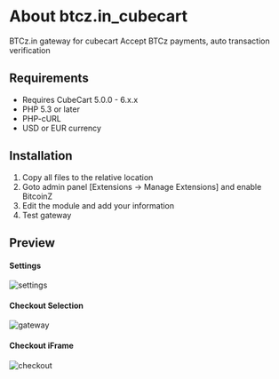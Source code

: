 # About btcz.in_cubecart
  BTCz.in gateway for cubecart
  Accept BTCz payments, auto transaction verification

## Requirements
* Requires CubeCart 5.0.0 - 6.x.x
* PHP 5.3 or later
* PHP-cURL
* USD or EUR currency

## Installation
 1. Copy all files to the relative location
 2. Goto admin panel [Extensions -> Manage Extensions] and enable BitcoinZ
 3. Edit the module and add your information
 4. Test gateway

## Preview
#### Settings
![settings](https://i.imgur.com/ku5YAsi.png)
#### Checkout Selection
![gateway](https://i.imgur.com/loOoXsT.png)
#### Checkout iFrame
![checkout](https://i.imgur.com/syqbQsU.png)
